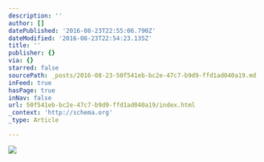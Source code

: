 ```yaml
---
description: ''
author: []
datePublished: '2016-08-23T22:55:06.790Z'
dateModified: '2016-08-23T22:54:23.135Z'
title: ''
publisher: {}
via: {}
starred: false
sourcePath: _posts/2016-08-23-50f541eb-bc2e-47c7-b9d9-ffd1ad040a19.md
inFeed: true
hasPage: true
inNav: false
url: 50f541eb-bc2e-47c7-b9d9-ffd1ad040a19/index.html
_context: 'http://schema.org'
_type: Article

---
```

![](https://the-grid-user-content.s3-us-west-2.amazonaws.com/ca172139-4151-405d-ac84-1b3fe92b9872.jpg)